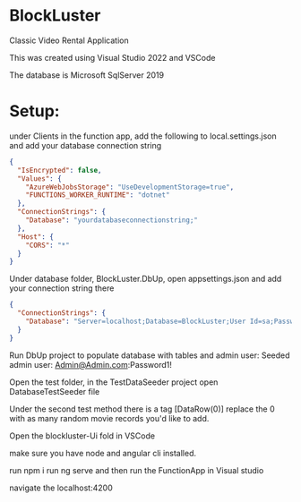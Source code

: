 # BlockLuster

Classic Video Rental Application

This was created using Visual Studio 2022 and VSCode

The database is Microsoft SqlServer 2019

# Setup:

under Clients in the function app, add the following to local.settings.json and add your database connection string

```json
{
  "IsEncrypted": false,
  "Values": {
    "AzureWebJobsStorage": "UseDevelopmentStorage=true",
    "FUNCTIONS_WORKER_RUNTIME": "dotnet"
  },
  "ConnectionStrings": {
    "Database": "yourdatabaseconnectionstring;"
  },
  "Host": {
    "CORS": "*"
  }
}
```

Under database folder, BlockLuster.DbUp, open appsettings.json and add your connection string there

```json
{
  "ConnectionStrings": {
    "Database": "Server=localhost;Database=BlockLuster;User Id=sa;Password=Password1!;"
  }
}
```

Run DbUp project to populate database with tables and admin user:
Seeded admin user: Admin@Admin.com:Password1!

Open the test folder, in the TestDataSeeder project open DatabaseTestSeeder file

Under the second test method there is a tag [DataRow(0)]
replace the 0 with as many random movie records you'd like to add.

Open the blockluster-Ui fold in VSCode

make sure you have node and angular cli installed.

run npm i
run ng serve
and then run the FunctionApp in Visual studio

navigate the localhost:4200
